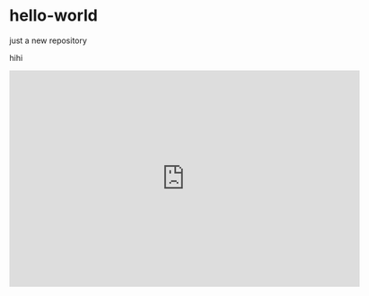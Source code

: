 # hello-world
just a new repository

hihi

<iframe width="624" height="386" seamless frameborder="0" scrolling="no" src="https://docs.google.com/spreadsheets/d/1PsFJ_aPZyk2y5IEDHsBzn-uf8Q_DqWcf9nFBpmTZtWw/pubchart?oid=2073830845&amp;format=interactive"></iframe>
